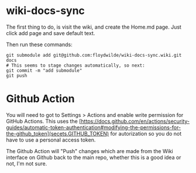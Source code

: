 # wiki-docs-sync

The first thing to do, is visit the wiki, and create the Home.md page. Just
click add page and save default text.

Then run these commands:

```
git submodule add git@github.com:floydwilde/wiki-docs-sync.wiki.git docs
# This seems to stage changes automatically, so next:
git commit -m "add submodule"
git push
```

# Github Action

You will need to got to Settings > Actions and enable write permission for
GitHub Actions.  This uses the [https://docs.github.com/en/actions/security-guides/automatic-token-authentication#modifying-the-permissions-for-the-github_token](secets.GITHUB_TOKEN) for autorization so you do not have to use a personal access token.


The Github Action will "Push" changes which are made from the Wiki interface on
Github back to the main repo, whether this is a good idea or not, I'm not sure.
